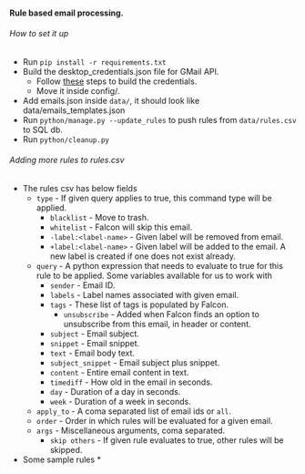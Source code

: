 #### Rule based email processing.

###### How to set it up

- Run `pip install -r requirements.txt`
- Build the desktop_credentials.json file for GMail API.
    - Follow [these](https://gist.github.com/siddhantkushwaha/42ebc0a6d3348b0f62fb4b5e769876ed) steps to build the
      credentials.
    - Move it inside config/.
- Add emails.json inside `data/`, it should look like data/emails_templates.json
- Run `python/manage.py --update_rules` to push rules from `data/rules.csv` to SQL db.
- Run `python/cleanup.py`

###### Adding more rules to rules.csv

- The rules csv has below fields
    * `type` - If given query applies to true, this command type will be applied.
        * `blacklist` - Move to trash.
        * `whitelist` - Falcon will skip this email.
        * `-label:<label-name>` - Given label will be removed from email.
        * `+label:<label-name>` - Given label will be added to the email. A new label is created if one does not exist already.
    * `query` - A python expression that needs to evaluate to true for this rule to be applied. Some variables available for us to work with
      * `sender` - Email ID.
      * `labels` - Label names associated with given email.
      * `tags` - These list of tags is populated by Falcon.
        * `unsubscribe` - Added when Falcon finds an option to unsubscribe from this email, in header or content.
      * `subject` - Email subject.
      * `snippet` - Email snippet.
      * `text` - Email body text.
      * `subject_snippet` - Email subject plus snippet.
      * `content` - Entire email content in text.
      * `timediff` - How old in the email in seconds.
      * `day` - Duration of a day in seconds.
      * `week` - Duration of a week in seconds.
    * `apply_to` - A coma separated list of email ids or `all`.
    * `order` - Order in which rules will be evaluated for a given email.
    * `args` - Miscellaneous arguments, coma separated.
        * `skip others` - If given rule evaluates to true, other rules will be skipped.
- Some sample rules
  *
